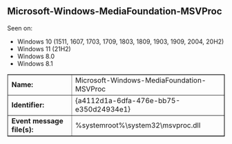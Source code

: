 ## Microsoft-Windows-MediaFoundation-MSVProc

Seen on:
* Windows 10 (1511, 1607, 1703, 1709, 1803, 1809, 1903, 1909, 2004, 20H2)
* Windows 11 (21H2)
* Windows 8.0
* Windows 8.1

<table border="1" class="docutils">
  <tbody>
    <tr>
      <td><b>Name:</b></td>
      <td>Microsoft-Windows-MediaFoundation-MSVProc</td>
    </tr>
    <tr>
      <td><b>Identifier:</b></td>
      <td>{a4112d1a-6dfa-476e-bb75-e350d24934e1}</td>
    </tr>
    <tr>
      <td><b>Event message file(s):</b></td>
      <td>%systemroot%\system32\msvproc.dll</td>
    </tr>
  </tbody>
</table>

&nbsp;

